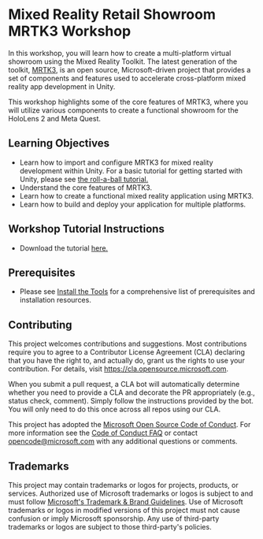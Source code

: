 # Mixed Reality Retail Showroom MRTK3 Workshop

In this workshop, you will learn how to create a multi-platform virtual showroom using the Mixed Reality Toolkit. The latest generation of the toolkit, [MRTK3](https://docs.microsoft.com/en-us/windows/mixed-reality/mrtk-unity/mrtk3-overview/), is an open source, Microsoft-driven project that provides a set of components and features used to accelerate cross-platform mixed reality app development in Unity. 

This workshop highlights some of the core features of MRTK3, where you will utilize various components to create a functional showroom for the HoloLens 2 and Meta Quest.

## Learning Objectives
- Learn how to import and configure MRTK3 for mixed reality development within Unity. For a basic tutorial for getting started with Unity, please see [the roll-a-ball tutorial.](https://learn.unity.com/project/roll-a-ball) 
- Understand the core features of MRTK3.
- Learn how to create a functional mixed reality application using MRTK3.
- Learn how to build and deploy your application for multiple platforms.

## Workshop Tutorial Instructions
- Download the tutorial [here.](https://github.com/microsoft/MR_RetailExperienceWorkshop/releases/tag/v0.2)

## Prerequisites
- Please see [Install the Tools](https://docs.microsoft.com/en-us/windows/mixed-reality/develop/install-the-tools) for a comprehensive list of prerequisites and installation resources.

## Contributing

This project welcomes contributions and suggestions.  Most contributions require you to agree to a
Contributor License Agreement (CLA) declaring that you have the right to, and actually do, grant us
the rights to use your contribution. For details, visit https://cla.opensource.microsoft.com.

When you submit a pull request, a CLA bot will automatically determine whether you need to provide
a CLA and decorate the PR appropriately (e.g., status check, comment). Simply follow the instructions
provided by the bot. You will only need to do this once across all repos using our CLA.

This project has adopted the [Microsoft Open Source Code of Conduct](https://opensource.microsoft.com/codeofconduct/).
For more information see the [Code of Conduct FAQ](https://opensource.microsoft.com/codeofconduct/faq/) or
contact [opencode@microsoft.com](mailto:opencode@microsoft.com) with any additional questions or comments.

## Trademarks

This project may contain trademarks or logos for projects, products, or services. Authorized use of Microsoft 
trademarks or logos is subject to and must follow 
[Microsoft's Trademark & Brand Guidelines](https://www.microsoft.com/en-us/legal/intellectualproperty/trademarks/usage/general).
Use of Microsoft trademarks or logos in modified versions of this project must not cause confusion or imply Microsoft sponsorship.
Any use of third-party trademarks or logos are subject to those third-party's policies.
